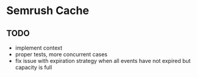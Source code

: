 # Semrush Cache

## TODO
- implement context
- proper tests, more concurrent cases
- fix issue with expiration strategy when all events have not expired but capacity is full